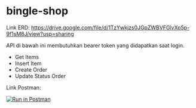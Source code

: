 # bingle-shop

Link ERD: https://drive.google.com/file/d/1TzYwkjzs0JGpZWBVFGlvXo5p-9f1sM8J/view?usp=sharing

API di bawah ini membutuhkan bearer token yang didapatkan saat login.

- Get Items
- Insert Item
- Create Order
- Update Status Order

Link Postman:

[![Run in Postman](https://run.pstmn.io/button.svg)](https://app.getpostman.com/run-collection/25681406-4d45b754-85ab-44ca-979a-65bf1bfcc5e3?action=collection%2Ffork&collection-url=entityId%3D25681406-4d45b754-85ab-44ca-979a-65bf1bfcc5e3%26entityType%3Dcollection%26workspaceId%3D3a81eaa3-a087-4469-a354-588b849a3f05)
